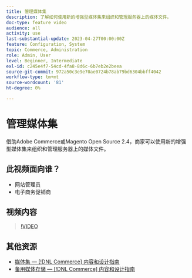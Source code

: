 ```yaml
---
title: 管理媒体集
description: 了解如何使用新的增强型媒体集来组织和管理服务器上的媒体文件。
doc-type: feature video
audience: all
activity: use
last-substantial-update: 2023-04-27T00:00:00Z
feature: Configuration, System
topic: Commerce, Administration
role: Admin, User
level: Beginner, Intermediate
exl-id: c245e4f7-54cd-4fa8-8d6c-6b7eb2e2beea
source-git-commit: 972a50c3e9e70ae0724b78ab79bd6304bbff4042
workflow-type: tm+mt
source-wordcount: '81'
ht-degree: 0%

---
```


# 管理媒体集

借助Adobe Commerce或Magento Open Source 2.4，商家可以使用新的增强型媒体集来组织和管理服务器上的媒体文件。

## 此视频面向谁？

- 网站管理员
- 电子商务促销商

## 视频内容

>[!VIDEO](https://video.tv.adobe.com/v/343785?quality=12&learn=on)

## 其他资源

- [媒体集 —  [!DNL Commerce] 内容和设计指南](https://experienceleague.adobe.com/en/docs/commerce-admin/content-design/wysiwyg/gallery/media-gallery)
- [备用媒体存储 —  [!DNL Commerce] 内容和设计指南](https://experienceleague.adobe.com/en/docs/commerce-admin/content-design/wysiwyg/storage/media-storage)
